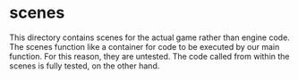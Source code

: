 # scenes

This directory contains scenes for the actual game rather than engine code. The
scenes function like a container for code to be executed by our main function.
For this reason, they are untested. The code called from within the scenes is
fully tested, on the other hand.
